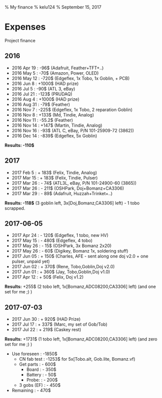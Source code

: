 % My finance
% kelu124
% September 15, 2017

# Expenses

Project finance

## 2016

* 2016 Apr 19	:	-96$	(Adafruit, Feather+TFT+..)
* 2016 May 5	:	-70$ 	(Amazon, Power, OLED)
* 2016 May 12	:	-720$ 	(Edgeflex, 1x Tobo, 1x Goblin, + PCB)
* 2016 Jun 8	:	+1000$ 	(HAD prize)
* 2016 Jul 5	:	-90$ 	(ATL 3, eBay)
* 2016 Jul 21	:	-123$	(PRUDAQ)
* 2016 Aug 4	: 	+1000$	(HAD prize)
* 2016 Aug 31	:	-79$	(Feather)
* 2016 Nov 7	: 	-225$	(Edgeflex, 1x Tobo, 2 reparation Goblin)
* 2016 Nov 8	: 	+133$	(Md, Tindie, Analog)
* 2016 Nov 11	: 	-55.2$	(Feather)
* 2016 Nov 14	: 	+147$ 	(Martin, Tindie, Analog)
* 2016 Nov 16	: 	-93$ 	(ATL C, eBay, P/N 101-25909-72 (3862))
* 2016 Dec 14	: 	-839$	(Edgeflex, 5x Goblin)

__Results: -110$__

## 2017

* 2017 Feb 5	: 	+ 183$	(Felix, Tindie, Analog)
* 2017 Mar 15	: 	+ 183$	(Felix, Tindie, Pulser)
* 2017 Mar 26	:	- 74$	(ATL3L, eBay, P/N 101-24900-60 (3865))
* 2017 Mar 26	:	- 211$	(OSHPark, Doj+Bomanz+CA3306)
* 2017 Mar 29	:	- 89$	(Adafruit, Huzzah+Trinket+..)

__Results: -118$__ (3 goblin left, 3x[Doj,Bomanz,CA3306] left) - 1 tobo scrapped.

## 2017-06-05

* 2017 Apr 24	: 	- 120$  (Edgeflex, 1 tobo, new HV) 
* 2017 May 15	: 	- 480$  (Edgeflex, 4 tobo) 
* 2017 May 26	: 	- 15$ 	(OSHPark, 3x Bomanz 2x20)
* 2017 May 26	: 	- 60$ 	(Digikey, Bomanz 1x, soldering stuff)
* 2017 Jun 05	:	+ 150$	(Charles, AFE - sent along one doj v2.0 + one pulser, unpaid yet)
* 2017 Jun 02	:	+ 370$	(Rene, Tobo,Goblin,Doj v2.0)
* 2017 Jun 01	:	+ 360$	(Jay, Tobo,Goblin,Doj v1.0)
* 2017 Apr 12	:	+ 50$	(Felix, Doj v1.2)

__Results:__ +255$ (2 tobo left, 1x[Bomanz,ADC08200,CA3306] left)  (and one set for me ;) )

## 2017-07-03

* 2017 Jun 30   : 	+ 920$ 	(HAD Prize)
* 2017 Jul 17	:	+ 337$	(Marc, my set of Gob/Tob)
* 2017 Jul 22	:	+ 219$	(Caskey rest)

__Results:__ +1731$ (1 tobo left, 1x[Bomanz,ADC08200,CA3306] left)  (and zero set for me ;) )

* Use foreseen	:	-1850$
  * CN fab test	:	-1253$ for 5x[Tobo.alt, Gob.lite, Bomanz.vf)
  * Get parts	:	- 600$
    * Board 	:	- 350$
    * Battery	:	- 50$
    * Probe: 	:	- 200$  
  * 3 gobs (EF)	:	- 450$
* Remaining	:	- 470$



